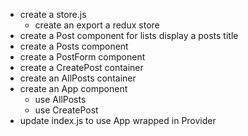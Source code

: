 * create a store.js
  - create an export a redux store
* create a Post component for lists
display a posts title
* create a Posts component
* create a PostForm component
* create a CreatePost container
* create an AllPosts container
* create an App component
  - use AllPosts
  - use CreatePost
* update index.js to use App wrapped in Provider
